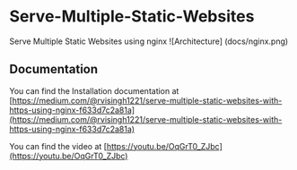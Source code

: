 # Serve-Multiple-Static-Websites
Serve Multiple Static Websites using nginx
![Architecture]
(docs/nginx.png)
## Documentation

You can find the Installation documentation at [https://medium.com/@rvisingh1221/serve-multiple-static-websites-with-https-using-nginx-f633d7c2a81a](https://medium.com/@rvisingh1221/serve-multiple-static-websites-with-https-using-nginx-f633d7c2a81a)

You can find the video at [https://youtu.be/OqGrT0_ZJbc](https://youtu.be/OqGrT0_ZJbc)
